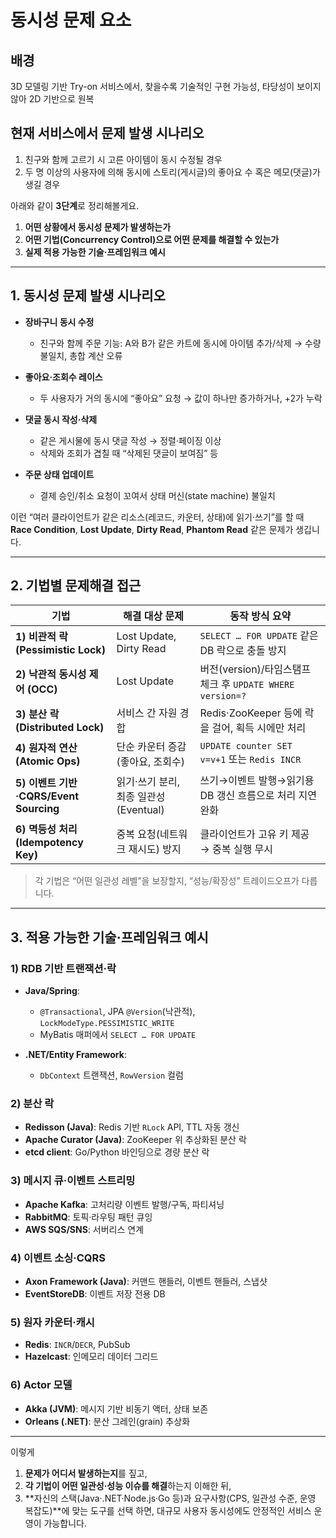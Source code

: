# 동시성 문제 요소

## 배경
3D 모델링 기반 Try-on 서비스에서, 찾을수록 기술적인 구현 가능성, 타당성이 보이지않아 2D 기반으로 원복

## 현재 서비스에서 문제 발생 시나리오

1. 친구와 함께 고르기 시 고른 아이템이 동시 수정될 경우
2. 두 명 이상의 사용자에 의해 동시에 스토리(게시글)의 좋아요 수 혹은 메모(댓글)가 생길 경우

아래와 같이 **3단계**로 정리해볼게요.

1. **어떤 상황에서 동시성 문제가 발생하는가**
2. **어떤 기법(Concurrency Control)으로 어떤 문제를 해결할 수 있는가**
3. **실제 적용 가능한 기술·프레임워크 예시**

---

## 1. 동시성 문제 발생 시나리오

* **장바구니 동시 수정**

  * 친구와 함께 주문 기능: A와 B가 같은 카트에 동시에 아이템 추가/삭제 → 수량 불일치, 총합 계산 오류
* **좋아요·조회수 레이스**

  * 두 사용자가 거의 동시에 “좋아요” 요청 → 값이 하나만 증가하거나, +2가 누락
* **댓글 동시 작성·삭제**

  * 같은 게시물에 동시 댓글 작성 → 정렬·페이징 이상
  * 삭제와 조회가 겹칠 때 “삭제된 댓글이 보여짐” 등
* **주문 상태 업데이트**

  * 결제 승인/취소 요청이 꼬여서 상태 머신(state machine) 불일치

이런 “여러 클라이언트가 같은 리소스(레코드, 카운터, 상태)에 읽기·쓰기”를 할 때 **Race Condition**, **Lost Update**, **Dirty Read**, **Phantom Read** 같은 문제가 생깁니다.

---

## 2. 기법별 문제해결 접근

| 기법                                | 해결 대상 문제                   | 동작 방식 요약                                        |
| --------------------------------- | -------------------------- | ----------------------------------------------- |
| **1) 비관적 락 (Pessimistic Lock)**   | Lost Update, Dirty Read    | `SELECT … FOR UPDATE` 같은 DB 락으로 충돌 방지           |
| **2) 낙관적 동시성 제어 (OCC)**           | Lost Update                | 버전(version)/타임스탬프 체크 후 `UPDATE WHERE version=?` |
| **3) 분산 락 (Distributed Lock)**    | 서비스 간 자원 경합                | Redis·ZooKeeper 등에 락을 걸어, 획득 시에만 처리             |
| **4) 원자적 연산 (Atomic Ops)**        | 단순 카운터 증감 (좋아요, 조회수)       | `UPDATE counter SET v=v+1` 또는 `Redis INCR`      |
| **5) 이벤트 기반·CQRS/Event Sourcing** | 읽기·쓰기 분리, 최종 일관성(Eventual) | 쓰기→이벤트 발행→읽기용 DB 갱신 흐름으로 처리 지연 완화               |
| **6) 멱등성 처리 (Idempotency Key)**   | 중복 요청(네트워크 재시도) 방지         | 클라이언트가 고유 키 제공 → 중복 실행 무시                       |

> 각 기법은 “어떤 일관성 레벨”을 보장할지, “성능/확장성” 트레이드오프가 다릅니다.

---

## 3. 적용 가능한 기술·프레임워크 예시

### 1) RDB 기반 트랜잭션·락

* **Java/Spring**:

  * `@Transactional`, JPA `@Version`(낙관적), `LockModeType.PESSIMISTIC_WRITE`
  * MyBatis 매퍼에서 `SELECT … FOR UPDATE`
* **.NET/Entity Framework**:

  * `DbContext` 트랜잭션, `RowVersion` 컬럼

### 2) 분산 락

* **Redisson (Java)**: Redis 기반 `RLock` API, TTL 자동 갱신
* **Apache Curator (Java)**: ZooKeeper 위 추상화된 분산 락
* **etcd client**: Go/Python 바인딩으로 경량 분산 락

### 3) 메시지 큐·이벤트 스트리밍

* **Apache Kafka**: 고처리량 이벤트 발행/구독, 파티셔닝
* **RabbitMQ**: 토픽·라우팅 패턴 큐잉
* **AWS SQS/SNS**: 서버리스 연계

### 4) 이벤트 소싱·CQRS

* **Axon Framework (Java)**: 커맨드 핸들러, 이벤트 핸들러, 스냅샷
* **EventStoreDB**: 이벤트 저장 전용 DB

### 5) 원자 카운터·캐시

* **Redis**: `INCR`/`DECR`, PubSub
* **Hazelcast**: 인메모리 데이터 그리드

### 6) Actor 모델

* **Akka (JVM)**: 메시지 기반 비동기 액터, 상태 보존
* **Orleans (.NET)**: 분산 그레인(grain) 추상화

---

이렇게

1. **문제가 어디서 발생하는지**를 짚고,
2. **각 기법이 어떤 일관성·성능 이슈를 해결**하는지 이해한 뒤,
3. \*\*자신의 스택(Java·.NET·Node.js·Go 등)과 요구사항(CPS, 일관성 수준, 운영 복잡도)\*\*에 맞는 도구를 선택
   하면, 대규모 사용자 동시성에도 안정적인 서비스 운영이 가능합니다.
